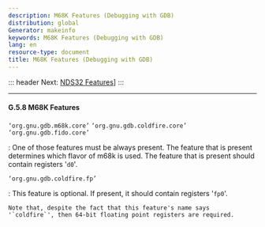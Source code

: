```yaml
---
description: M68K Features (Debugging with GDB)
distribution: global
Generator: makeinfo
keywords: M68K Features (Debugging with GDB)
lang: en
resource-type: document
title: M68K Features (Debugging with GDB)
---
```

::: header
Next: [NDS32 Features](NDS32-Features.html#NDS32-Features)]
:::

---

#### G.5.8 M68K Features

`‘org.gnu.gdb.m68k.core’`
`‘org.gnu.gdb.coldfire.core’`
`‘org.gnu.gdb.fido.core’`

:   One of those features must be always present. The feature that is present determines which flavor of m68k is used. The feature that is present should contain registers '`d0`'.

`‘org.gnu.gdb.coldfire.fp’`

:   This feature is optional. If present, it should contain registers '`fp0`'.

```
Note that, despite the fact that this feature's name says '`coldfire`', then 64-bit floating point registers are required.
```
